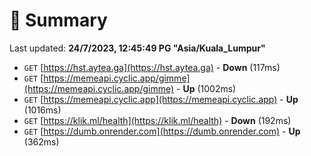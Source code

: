 # 📖 Summary
Last updated: **24/7/2023, 12:45:49 PG "Asia/Kuala_Lumpur"**

- `GET` [https://hst.aytea.ga](https://hst.aytea.ga) - **Down** (117ms)
- `GET` [https://memeapi.cyclic.app/gimme](https://memeapi.cyclic.app/gimme) - **Up** (1002ms)
- `GET` [https://memeapi.cyclic.app](https://memeapi.cyclic.app) - **Up** (1016ms)
- `GET` [https://klik.ml/health](https://klik.ml/health) - **Down** (192ms)
- `GET` [https://dumb.onrender.com](https://dumb.onrender.com) - **Up** (362ms)
